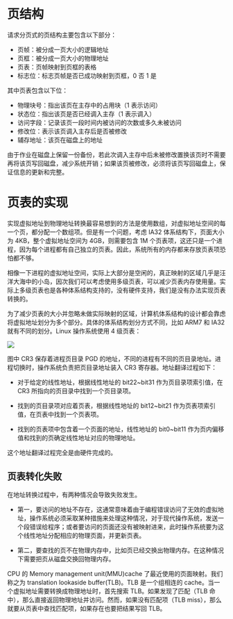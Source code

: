 # 页结构

请求分页式的页结构主要包含以下部分：

- 页帧：被分成一页大小的逻辑地址
- 页框：被分成一页大小的物理地址
- 页表：页帧映射到页框的表格
- 标志位：标志页帧是否已成功映射到页框，0 否 1 是

其中页表包含以下位：

- 物理块号：指出该页在主存中的占用块（1 表示访问）
- 状态位：指出该页是否已经调入主存（1 表示调入）
- 访问字段：记录该页一段时间内被访问的次数或多久未被访问
- 修改位：表示该页调入主存后是否被修改
- 辅存地址：该页在磁盘上的地址

由于作业在磁盘上保留一份备份，若此次调入主存中后未被修改置换该页时不需要再将该页写回磁盘，减少系统开销；如果该页被修改，必须将该页写回磁盘上，保证信息的更新和完整。

# 页表的实现

实现虚拟地址到物理地址转换最容易想到的方法是使用数组，对虚拟地址空间的每一个页，都分配一个数组项。但是有一个问题，考虑 IA32 体系结构下，页面大小为 4KB，整个虚拟地址空间为 4GB，则需要包含 1M 个页表项，这还只是一个进程，因为每个进程都有自己独立的页表。因此，系统所有的内存都来存放页表项恐怕都不够。

相像一下进程的虚拟地址空间，实际上大部分是空闲的，真正映射的区域几乎是汪洋大海中的小岛，因次我们可以考虑使用多级页表，可以减少页表内存使用量。实际上多级页表也是各种体系结构支持的，没有硬件支持，我们是没有办法实现页表转换的。

为了减少页表的大小并忽略未做实际映射的区域，计算机体系结构的设计都会靠虑将虚拟地址划分为多个部分。具体的体系结构划分方式不同，比如 ARM7 和 IA32 就有不同的划分。Linux 操作系统使用 4 级页表：

![](https://i.postimg.cc/65RK5tcn/image.png)

图中 CR3 保存着进程页目录 PGD 的地址，不同的进程有不同的页目录地址。进程切换时，操作系统负责把页目录地址装入 CR3 寄存器。地址翻译过程如下：

- 对于给定的线性地址，根据线性地址的 bit22~bit31 作为页目录项索引值，在 CR3 所指向的页目录中找到一个页目录项。

- 找到的页目录项对应着页表，根据线性地址的 bit12~bit21 作为页表项索引值，在页表中找到一个页表项。

- 找到的页表项中包含着一个页面的地址，线性地址的 bit0~bit11 作为页内偏移值和找到的页确定线性地址对应的物理地址。

这个地址翻译过程完全是由硬件完成的。

## 页表转化失败

在地址转换过程中，有两种情况会导致失败发生。

- 第一，要访问的地址不存在，这通常意味着由于编程错误访问了无效的虚拟地址，操作系统必须采取某种措施来处理这种情况，对于现代操作系统，发送一个段错误给程序；或者要访问的页面还没有被映射进来，此时操作系统要为这个线性地址分配相应的物理页面，并更新页表。

- 第二，要查找的页不在物理内存中，比如页已经交换出物理内存。在这种情况下需要把页从磁盘交换回物理内存。

CPU 的 Memory management unit(MMU)cache 了最近使用的页面映射。我们称之为 translation lookaside buffer(TLB)。TLB 是一个组相连的 cache。当一个虚拟地址需要转换成物理地址时，首先搜索 TLB。如果发现了匹配（TLB 命中），那么直接返回物理地址并访问。然而，如果没有匹配项（TLB miss），那么就要从页表中查找匹配项，如果存在也要把结果写回 TLB。
